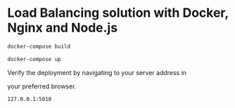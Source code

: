 # Load Balancing solution with Docker, Nginx and Node.js
```sh
docker-compose build
```
```sh
docker-compose up
```

Verify the deployment by navigating to your server address in

your preferred browser.

```sh
127.0.0.1:5010
```